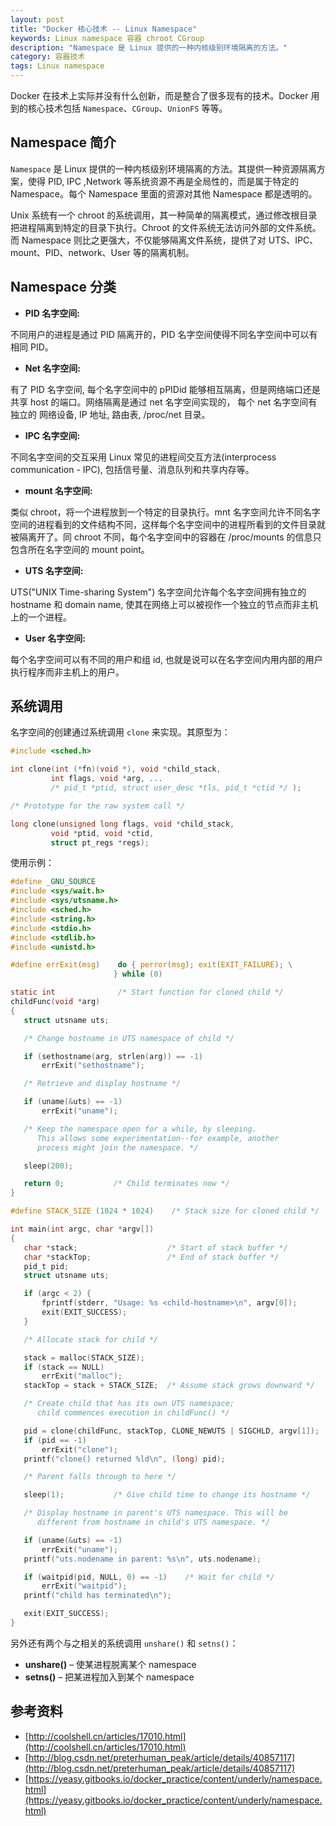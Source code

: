 ```yaml
---
layout: post
title: "Docker 核心技术 -- Linux Namespace"
keywords: Linux namespace 容器 chroot CGroup
description: "Namespace 是 Linux 提供的一种内核级别环境隔离的方法。"
category: 容器技术
tags: Linux namespace
---
```


Docker 在技术上实际并没有什么创新，而是整合了很多现有的技术。Docker 用到的核心技术包括 `Namespace`、`CGroup`、`UnionFS` 等等。

## Namespace 简介

`Namespace` 是 Linux 提供的一种内核级别环境隔离的方法。其提供一种资源隔离方案，使得 PID, IPC ,Network 等系统资源不再是全局性的，而是属于特定的Namespace。每个 Namespace 里面的资源对其他 Namespace 都是透明的。

Unix 系统有一个 chroot 的系统调用，其一种简单的隔离模式，通过修改根目录把进程隔离到特定的目录下执行。Chroot 的文件系统无法访问外部的文件系统。而 Namespace 则比之更强大，不仅能够隔离文件系统，提供了对 UTS、IPC、mount、PID、network、User 等的隔离机制。

## Namespace 分类

- **PID 名字空间:**

不同用户的进程是通过 PID 隔离开的，PID 名字空间使得不同名字空间中可以有相同 PID。

- **Net 名字空间:**

有了 PID 名字空间, 每个名字空间中的 pPIDid 能够相互隔离，但是网络端口还是共享 host 的端口。网络隔离是通过 net 名字空间实现的， 每个 net 名字空间有独立的 网络设备, IP 地址, 路由表, /proc/net 目录。

- **IPC 名字空间:**

不同名字空间的交互采用 Linux 常见的进程间交互方法(interprocess communication - IPC), 包括信号量、消息队列和共享内存等。

- **mount 名字空间:**

类似 chroot，将一个进程放到一个特定的目录执行。mnt 名字空间允许不同名字空间的进程看到的文件结构不同，这样每个名字空间中的进程所看到的文件目录就被隔离开了。同 chroot 不同，每个名字空间中的容器在 /proc/mounts 的信息只包含所在名字空间的 mount point。

- **UTS 名字空间:**

UTS("UNIX Time-sharing System") 名字空间允许每个名字空间拥有独立的 hostname 和 domain name, 使其在网络上可以被视作一个独立的节点而非主机上的一个进程。

- **User 名字空间:**

每个名字空间可以有不同的用户和组 id, 也就是说可以在名字空间内用内部的用户执行程序而非主机上的用户。

## 系统调用

名字空间的创建通过系统调用 `clone` 来实现。其原型为：

```c
#include <sched.h>

int clone(int (*fn)(void *), void *child_stack,
         int flags, void *arg, ...
         /* pid_t *ptid, struct user_desc *tls, pid_t *ctid */ );

/* Prototype for the raw system call */

long clone(unsigned long flags, void *child_stack,
         void *ptid, void *ctid,
         struct pt_regs *regs);
```

使用示例：

```c
#define _GNU_SOURCE
#include <sys/wait.h>
#include <sys/utsname.h>
#include <sched.h>
#include <string.h>
#include <stdio.h>
#include <stdlib.h>
#include <unistd.h>

#define errExit(msg)    do { perror(msg); exit(EXIT_FAILURE); \
                       } while (0)

static int              /* Start function for cloned child */
childFunc(void *arg)
{
   struct utsname uts;

   /* Change hostname in UTS namespace of child */

   if (sethostname(arg, strlen(arg)) == -1)
       errExit("sethostname");

   /* Retrieve and display hostname */

   if (uname(&uts) == -1)
       errExit("uname");

   /* Keep the namespace open for a while, by sleeping.
      This allows some experimentation--for example, another
      process might join the namespace. */

   sleep(200);

   return 0;           /* Child terminates now */
}

#define STACK_SIZE (1024 * 1024)    /* Stack size for cloned child */

int main(int argc, char *argv[])
{
   char *stack;                    /* Start of stack buffer */
   char *stackTop;                 /* End of stack buffer */
   pid_t pid;
   struct utsname uts;

   if (argc < 2) {
       fprintf(stderr, "Usage: %s <child-hostname>\n", argv[0]);
       exit(EXIT_SUCCESS);
   }

   /* Allocate stack for child */

   stack = malloc(STACK_SIZE);
   if (stack == NULL)
       errExit("malloc");
   stackTop = stack + STACK_SIZE;  /* Assume stack grows downward */

   /* Create child that has its own UTS namespace;
      child commences execution in childFunc() */

   pid = clone(childFunc, stackTop, CLONE_NEWUTS | SIGCHLD, argv[1]);
   if (pid == -1)
       errExit("clone");
   printf("clone() returned %ld\n", (long) pid);

   /* Parent falls through to here */

   sleep(1);           /* Give child time to change its hostname */

   /* Display hostname in parent's UTS namespace. This will be
      different from hostname in child's UTS namespace. */

   if (uname(&uts) == -1)
       errExit("uname");
   printf("uts.nodename in parent: %s\n", uts.nodename);

   if (waitpid(pid, NULL, 0) == -1)    /* Wait for child */
       errExit("waitpid");
   printf("child has terminated\n");

   exit(EXIT_SUCCESS);
}
```

另外还有两个与之相关的系统调用 `unshare()` 和 `setns()`：

- **unshare()** – 使某进程脱离某个 namespace
- **setns()** – 把某进程加入到某个 namespace


## 参考资料

- [http://coolshell.cn/articles/17010.html](http://coolshell.cn/articles/17010.html)
- [http://blog.csdn.net/preterhuman_peak/article/details/40857117](http://blog.csdn.net/preterhuman_peak/article/details/40857117)
- [https://yeasy.gitbooks.io/docker_practice/content/underly/namespace.html](https://yeasy.gitbooks.io/docker_practice/content/underly/namespace.html)

